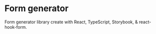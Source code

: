 # Form generator

Form generator library create with React, TypeScript, Storybook, & react-hook-form.